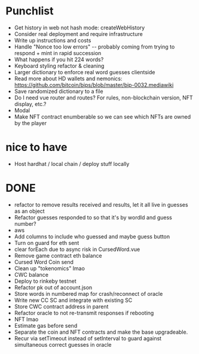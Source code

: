 # Punchlist

* Get history in web not hash mode: createWebHistory
* Consider real deployment and require infrastructure
* Write up instructions and costs
* Handle "Nonce too low errors" -- probably coming from trying to respond + mint in rapid succession
* What happens if you hit 224 words?
* Keyboard styling refactor & cleaning
* Larger dictionary to enforce real word guesses clientside
* Read more about HD wallets and nemonics: https://github.com/bitcoin/bips/blob/master/bip-0032.mediawiki
* Save randomized dictionary to a file
* Do I need vue router and routes? For rules, non-blockchain version, NFT display, etc.?
* Modal
* Make NFT contract enumberable so we can see which NFTs are owned by the player


# nice to have

* Host hardhat / local chain / deploy stuff locally

# DONE

* refactor to remove results received and results, let it all live in guesses as an object
* Refactor guesses responded to so that it's by wordId and guess number?
* aws
* Add columns to include who guessed and maybe guess button
* Turn on guard for eth sent
* clear forEach due to async risk in CursedWord.vue
* Remove game contract eth balance
* Cursed Word Coin send
* Clean up "tokenomics" lmao
* CWC balance
* Deploy to rinkeby testnet
* Refactor pk out of account.json
* Store words in numbered map for crash/reconnect of oracle
* Write new CC SC and integrate with existing SC
* Store CWC contract address in parent
* Refactor oracle to not re-transmit responses if rebooting
* NFT lmao
* Estimate gas before send
* Separate the coin and NFT contracts and make the base upgradeable.
* Recur via setTimeout instead of setInterval to guard against simultaneous correct guesses in oracle

